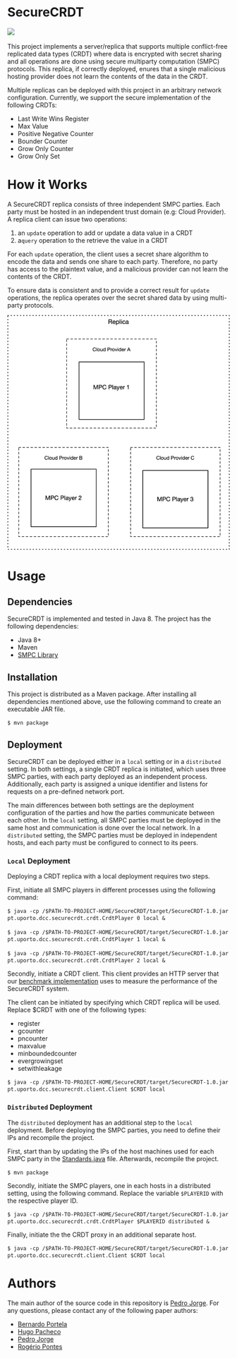 # SecureCRDT

<img src="https://img.shields.io/badge/status-research%20prototype-green.svg" />


This project implements a server/replica that supports multiple conflict-free replicated data types (CRDT) where data is encrypted with secret sharing and all operations are done using secure multiparty computation (SMPC) protocols. This replica, if correctly deployed, enures that a single malicious hosting provider does not learn the contents of the data in the CRDT.

Multiple replicas can be deployed with this project in an arbitrary network configuration. Currently, we support the secure implementation of the following CRDTs:

- Last Write Wins Register
- Max Value
- Positive Negative Counter
- Bounder Counter
- Grow Only Counter
- Grow Only Set

# How it Works


A SecureCRDT replica consists of three independent SMPC parties. Each party must be hosted in an independent trust domain (e.g: Cloud Provider).
A replica client can issue two operations:

1. an `update` operation to add or update a data value in a CRDT
2. a`query` operation to the retrieve the value in a CRDT

For each `update` operation, the client uses a secret share algorithm to encode the data and sends one share to each party. Therefore, no party has access to the plaintext value, and a malicious provider can not learn the contents of the CRDT.

To ensure data is consistent and to provide a correct result for `update` operations, the replica operates over the secret shared data by using multi-party protocols.

![System Architecture](docs/architechture.png)

# Usage

## Dependencies

SecureCRDT is implemented and tested in Java 8. The project has the following dependencies:

- Java 8+
- Maven
- [SMPC Library](https://github.com/SecureCRDT/SMPC)


## Installation

This project is distributed as a Maven package. After installing all dependencies mentioned above, use the following command to create an executable JAR file.

```shell
$ mvn package
```

## Deployment

SecureCRDT can be deployed either in a `local` setting or in a `distributed` setting. In both settings, a single CRDT replica is initiated, which uses three SMPC parties, with each party deployed as an independent process. Additionally, each party is assigned a unique identifier and listens for requests on a pre-defined network port.

The main differences between both settings are the deployment configuration of the parties and how the parties communicate between each other. In the `local` setting, all SMPC parties must be deployed in the same host and communication is done over the local network. In a `distributed` setting, the SMPC parties must be deployed in independent hosts, and each party must be configured to connect to its peers.

### `Local` Deployment

Deploying a CRDT replica with a local deployment requires two steps.

First, initiate all SMPC players in different processes using the following command:


```shell
$ java -cp /$PATH-TO-PROJECT-HOME/SecureCRDT/target/SecureCRDT-1.0.jar pt.uporto.dcc.securecrdt.crdt.CrdtPlayer 0 local &

$ java -cp /$PATH-TO-PROJECT-HOME/SecureCRDT/target/SecureCRDT-1.0.jar pt.uporto.dcc.securecrdt.crdt.CrdtPlayer 1 local &

$ java -cp /$PATH-TO-PROJECT-HOME/SecureCRDT/target/SecureCRDT-1.0.jar pt.uporto.dcc.securecrdt.crdt.CrdtPlayer 2 local &
```

Secondly, initiate a CRDT client. This client provides an HTTP server that our [benchmark implementation](https://github.com/SecureCRDT/Benchmark) uses to measure the performance of the SecureCRDT system.

The client can be initiated by specifying which CRDT replica will be used. Replace $CRDT with one of the following types:

- register
- gcounter 
- pncounter 
- maxvalue
- minboundedcounter
- evergrowingset 
- setwithleakage

```shell
$ java -cp /$PATH-TO-PROJECT-HOME/SecureCRDT/target/SecureCRDT-1.0.jar pt.uporto.dcc.securecrdt.client.Client $CRDT local
```

### `Distributed` Deployment

The `distributed` deployment has an additional step to the `local` deployment. Before deploying the SMPC parties, you need to define their IPs and recompile the project.

First, start than by updating the IPs of the host machines used for each SMPC party in the [Standards.java](https://github.com/SecureCRDT/SecureCRDT/blob/main/src/main/java/pt/uporto/dcc/securecrdt/util/Standards.java) file. Afterwards, recompile the project.

```shell
$ mvn package
```

Secondly, initiate the SMPC players, one in each hosts in a distributed setting, using the following command. Replace the variable `$PLAYERID` with the respective player ID.
```shell
$ java -cp /$PATH-TO-PROJECT-HOME/SecureCRDT/target/SecureCRDT-1.0.jar pt.uporto.dcc.securecrdt.crdt.CrdtPlayer $PLAYERID distributed &
```

Finally, initiate the the CRDT proxy in an additional separate host.

```shell
$ java -cp /$PATH-TO-PROJECT-HOME/SecureCRDT/target/SecureCRDT-1.0.jar pt.uporto.dcc.securecrdt.client.Client $CRDT local
```

# Authors

The main author of the source code in this repository is [Pedro Jorge](https://github.com/0xpedrojorge). For any questions, please contact any of the following paper authors:

- [Bernardo Portela](mailto:bernardo.portela@fc.up.pt)
- [Hugo Pacheco](mailto:hpacheco@fc.up.pt)
- [Pedro Jorge](mailto:201706520@fc.up.pt)
- [Rogério Pontes](mailto:rogerio.a.pontes@inesctec.pt)
